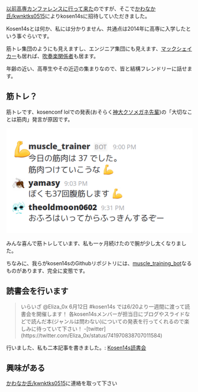 [以前高専カンファレンスに行って来た](./2016-05-02-kosenconflol.html)のですが、そこで[かわなか氏/kwnktks0515](https://twitter.com/kwnktks0515)によりkosen14sに招待していただきました。

Kosen14sとは何か、私には分かりません、共通点は2014年に高専に入学したという事ぐらいです。

筋トレ集団のようにも見えますし、エンジニア集団にも見えます、[マックシェイカー](https://twitter.com/Macshaker)も居れば、[吹奏楽関係者](https://twitter.com/nyousono_sakebi)も居ます。

年齢の近い、高専生やその近辺の集まりなので、皆と結構フレンドリーに話せます。

## 筋トレ？

筋トレです、kosenconf lolでの発表(おそらく[神大クソメガネ先輩](https://twitter.com/e10dokup))の「大切なことは筋肉」発言が原因です。

![](/static/images/kosen14s-muscle.png)

みんな喜んで筋トレしています、私も一ヶ月続けたので腕が少し太くなりました。

ちなみに、我らがkosen14sのGithubリポジトリには、[muscle_training_bot](https://github.com/kosen14s/muscle_training_bot)なるものがあります、完全に変態です。

## 読書会を行います

<blockquote>
いらいざ ‏@Eliza_0x  6月12日
#kosen14s では6/20より一週間に渡って読書会を開催します！
各kosen14sメンバーが担当日にブログやスライドなどで読んだ本(ジャンルは問わない)についての発表を行ってくれるので楽しみに待っていて下さい！
-[twitter](https://twitter.com/Eliza_0x/status/741970838707011584)
</blockquote>

行いました、私も二本記事を書きました。: [Kosen14s読書会](http://kosen14s.github.io/bookclub/)

## 興味がある
[かわなか氏/kwnktks0515](https://twitter.com/kwnktks0515)に連絡を取って下さい

